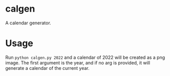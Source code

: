 # calgen

A calendar generator.

# Usage

Run `python calgen.py 2022` and a calendar of 2022 will be created as a png image. The first argument is the year, and if no arg is provided, it will generate a calendar of the current year.

